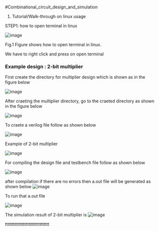 #Combinational_circuit_design_and_simulation

1. Tutorial/Walk-through on linux usage 


STEP1: how to open terminal in linux 

![image](https://user-images.githubusercontent.com/89384474/147099005-bf1ab6e2-59c5-45f2-824a-40feac8918ba.png)

Fig.1 Figure shows how to open terminal in linux. 

We have to right click and press on open terminal

<h3>Example design : 2-bit multiplier</h3> 

First create the directory for multiplier design which is shown as in the figure below 

![image](https://user-images.githubusercontent.com/89384474/147100553-6ec00278-f0f3-4036-a3be-8d5454f72a52.png)

After craeting the multiplier directory, go to the craeted directory as shown in the figure below 

![image](https://user-images.githubusercontent.com/89384474/147100770-ffbf8e0e-ba14-43ac-8bda-b8d136de6fbe.png)

To craete a verilog file follow as shown below

![image](https://user-images.githubusercontent.com/89384474/147100910-7b8ec6e8-7da2-48f6-af24-57453fc776cb.png)

Example of 2-bit multiplier 

![image](https://user-images.githubusercontent.com/89384474/147101976-c159fda2-75ed-411c-a0c2-1aae64fe8e96.png)

For compiling the design file and testbench file follow as shown below 

![image](https://user-images.githubusercontent.com/89384474/147104808-3a5208eb-9d8e-45e3-a22d-4594b8c71496.png)

after compilation if there are no errors then a.out file will be generated as shown below 
![image](https://user-images.githubusercontent.com/89384474/147104973-706501e3-d597-4270-8dc5-a8274fa535a1.png)


To run that a.out file 

![image](https://user-images.githubusercontent.com/89384474/147105036-1d8b0385-5e5e-440e-adff-e0bc2d3115d9.png)

The simulation result of 2-bit multiplier is 
![image](https://user-images.githubusercontent.com/89384474/147105524-d3e60e54-7a86-4857-8b23-b8f04fd373b0.png)

tttttttttttttttttttttttttttttttt




